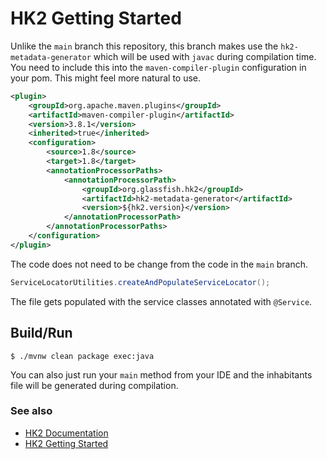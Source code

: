 # HK2 Getting Started

Unlike the `main` branch this repository, this branch makes use the `hk2-metadata-generator` which will be used with `javac` during compilation time. You need to include this into the `maven-compiler-plugin` configuration in your pom. This might feel more natural to use.

```xml
<plugin>
    <groupId>org.apache.maven.plugins</groupId>
    <artifactId>maven-compiler-plugin</artifactId>
    <version>3.8.1</version>
    <inherited>true</inherited>
    <configuration>
        <source>1.8</source>
        <target>1.8</target>
        <annotationProcessorPaths>
            <annotationProcessorPath>
                <groupId>org.glassfish.hk2</groupId>
                <artifactId>hk2-metadata-generator</artifactId>
                <version>${hk2.version}</version>
            </annotationProcessorPath>
        </annotationProcessorPaths>
    </configuration>
</plugin>
```

The code does not need to be change from the code in the `main` branch.

```java
ServiceLocatorUtilities.createAndPopulateServiceLocator();
```

The file gets populated with the service classes annotated with `@Service`.

## Build/Run

```
$ ./mvnw clean package exec:java
```

You can also just run your `main` method from your IDE and the inhabitants file will be generated during compilation.

### See also

* [HK2 Documentation](https://javaee.github.io/hk2/)
* [HK2 Getting Started](https://javaee.github.io/hk2/getting-started.html)